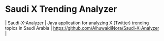 # Saudi X Trending Analyzer
| Saudi-X-Analyzer | Java application for analyzing X (Twitter) trending topics in Saudi Arabia | https://github.com/AlhuwaidiNora/Saudi-X-Analyzer |

